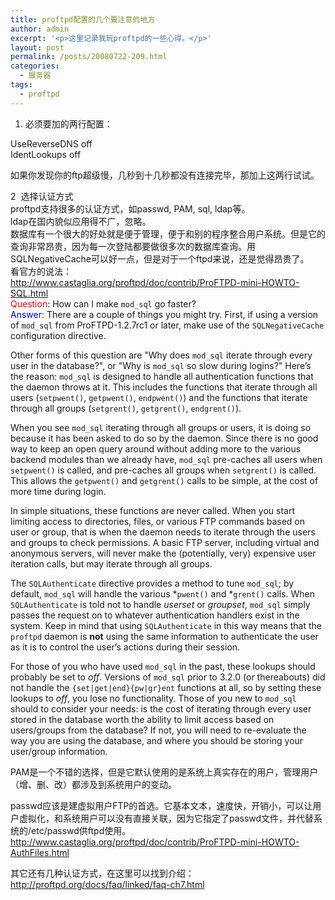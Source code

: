 ```yaml
---
title: proftpd配置的几个要注意的地方
author: admin
excerpt: '<p>这里记录我玩proftpd的一些心得。</p>'
layout: post
permalink: /posts/20080722-209.html
categories:
  - 服务器
tags:
  - proftpd
---
```

1. 必须要加的两行配置：

UseReverseDNS off  
IdentLookups off

如果你发现你的ftp超级慢，几秒到十几秒都没有连接完毕，那加上这两行试试。

2&nbsp; 选择认证方式  
proftpd支持很多的认证方式，如passwd, PAM, sql, ldap等。  
ldap在国内貌似应用得不广，忽略。  
数据库有一个很大的好处就是便于管理，便于和别的程序整合用户系统。但是它的查询非常昂贵，因为每一次登陆都要做很多次的数据库查询。用SQLNegativeCache可以好一点，但是对于一个ftpd来说，还是觉得昂贵了。  
看官方的说法：  
[http://www.castaglia.org/proftpd/doc/contrib/ProFTPD-mini-HOWTO-SQL.html ][1]  
<font color="red">Question</font>: How can I make `mod_sql` go faster?  
<font color="blue">Answer</font>: There are a couple of things you might try. First, if using a version of `mod_sql` from ProFTPD-1.2.7rc1 or later, make use of the `SQLNegativeCache` configuration directive.

Other forms of this question are "Why does `mod_sql` iterate through every user in the database?", or "Why is `mod_sql` so slow during logins?" Here&#8217;s the reason: `mod_sql` is designed to handle all authentication functions that the daemon throws at it. This includes the functions that iterate through all users (`setpwent()`, `getpwent()`, `endpwent()`) and the functions that iterate through all groups (`setgrent()`, `getgrent()`, `endgrent()`).

When you see `mod_sql` iterating through all groups or users, it is doing so because it has been asked to do so by the daemon. Since there is no good way to keep an open query around without adding more to the various backend modules than we already have, `mod_sql` pre-caches all users when `setpwent()` is called, and pre-caches all groups when `setgrent()` is called. This allows the `getpwent()` and `getgrent()` calls to be simple, at the cost of more time during login.

In simple situations, these functions are never called. When you start limiting access to directories, files, or various FTP commands based on user or group, that is when the daemon needs to iterate through the users and groups to check permissions. A basic FTP server, including virtual and anonymous servers, will never make the (potentially, very) expensive user iteration calls, but may iterate through all groups.

The `SQLAuthenticate` directive provides a method to tune `mod_sql`; by default, `mod_sql` will handle the various *`pwent()` and *`grent()` calls. When `SQLAuthenticate` is told not to handle *userset* or *groupset*, `mod_sql` simply passes the request on to whatever authentication handlers exist in the system. Keep in mind that using `SQLAuthenticate` in this way means that the `proftpd` daemon is **not** using the same information to authenticate the user as it is to control the user&#8217;s actions during their session.

For those of you who have used `mod_sql` in the past, these lookups should probably be set to *off*. Versions of `mod_sql` prior to 3.2.0 (or thereabouts) did not handle the `{set|get|end}{pw|gr}ent` functions at all, so by setting these lookups to *off*, you lose no functionality. Those of you new to `mod_sql` should to consider your needs: is the cost of iterating through every user stored in the database worth the ability to limit access based on users/groups from the database? If not, you will need to re-evaluate the way you are using the database, and where you should be storing your user/group information.

PAM是一个不错的选择，但是它默认使用的是系统上真实存在的用户，管理用户（增、删、改）都涉及到系统用户的变动。

passwd应该是建虚拟用户FTP的首选。它基本文本，速度快，开销小，可以让用户虚拟化，和系统用户可以没有直接关联，因为它指定了passwd文件，并代替系统的/etc/passwd供ftpd使用。<http://www.castaglia.org/proftpd/doc/contrib/ProFTPD-mini-HOWTO-AuthFiles.html>

其它还有几种认证方式，在这里可以找到介绍：<http://proftpd.org/docs/faq/linked/faq-ch7.html>

 [1]: http://www.castaglia.org/proftpd/doc/contrib/ProFTPD-mini-HOWTO-SQL.html